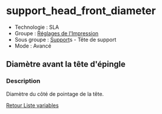 # support_head_front_diameter

* Technologie : SLA
* Groupe : [Réglages de l'Impression](../sla_printer/sla_parameters.md)
* Sous groupe : [Support](../print_settings/print_settings.md#support)s - Tête de support
* Mode : Avancé 

## Diamètre avant la tête d'épingle

### Description

Diamètre du côté de pointage de la tête.

[Retour Liste variables](variable_list.md)